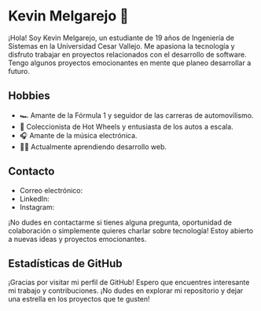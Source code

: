 # Kevin Melgarejo 👋
¡Hola! Soy Kevin Melgarejo, un estudiante de 19 años de Ingeniería de Sistemas en la Universidad Cesar Vallejo. Me apasiona la tecnología y disfruto trabajar en proyectos relacionados con el desarrollo de software. Tengo algunos proyectos emocionantes en mente que planeo desarrollar a futuro.

## Hobbies
- 🏎️ Amante de la Fórmula 1 y seguidor de las carreras de automovilismo.
- 🚗 Coleccionista de Hot Wheels y entusiasta de los autos a escala.
- 🎧 Amante de la música electrónica.
- 👨‍💻 Actualmente aprendiendo desarrollo web. 
  
## Contacto
- Correo electrónico:
- LinkedIn:
- Instagram:
<!--
Si deseas ponerse en contacto conmigo, puedes encontrarme en:
- Correo electrónico: [tucorreo@example.com](mailto:tucorreo@example.com)
- LinkedIn: [Tu Perfil de LinkedIn](enlace_a_tu_perfil_de_linkedin)
-->
¡No dudes en contactarme si tienes alguna pregunta, oportunidad de colaboración o simplemente quieres charlar sobre tecnología! Estoy abierto a nuevas ideas y proyectos emocionantes.

## Estadísticas de GitHub
<!--![Estadísticas de GitHub](https://github-readme-stats.vercel.app/api?username=kevan28MY&show_icons=true)-->

¡Gracias por visitar mi perfil de GitHub! Espero que encuentres interesante mi trabajo y contribuciones. ¡No dudes en explorar mi repositorio y dejar una estrella en los proyectos que te gusten!

<!--
**kevan28MY/kevan28MY** is a ✨ _special_ ✨ repository because its `README.md` (this file) appears on your GitHub profile.

Here are some ideas to get you started:

- 🔭 I’m currently working on ...
- 🌱 I’m currently learning ...
- 👯 I’m looking to collaborate on ...
- 🤔 I’m looking for help with ...
- 💬 Ask me about ...
- 📫 How to reach me: ...
- 😄 Pronouns: ...
- ⚡ Fun fact: ...
-->
